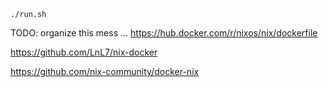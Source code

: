 
`./run.sh`


TODO: organize this mess ...
https://hub.docker.com/r/nixos/nix/dockerfile

https://github.com/LnL7/nix-docker

https://github.com/nix-community/docker-nix